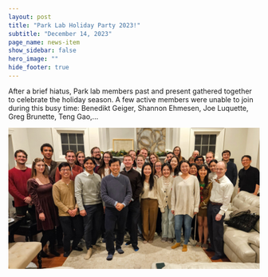 ```yaml
---
layout: post
title: "Park Lab Holiday Party 2023!"
subtitle: "December 14, 2023"
page_name: news-item
show_sidebar: false
hero_image: ""
hide_footer: true
---
```


After a brief hiatus, Park lab members past and present gathered together to celebrate the holiday season. A few active members were unable to join during this busy time: Benedikt Geiger, Shannon Ehmesen, Joe Luquette, Greg Brunette, Teng Gao,...

![Image](/img/news-images/20231214_211131.jpg)

